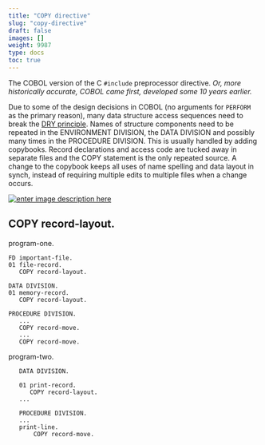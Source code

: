 ```yaml
---
title: "COPY directive"
slug: "copy-directive"
draft: false
images: []
weight: 9987
type: docs
toc: true
---
```


The COBOL version of the C `#include` preprocessor directive.  *Or, more historically accurate, COBOL came first, developed some 10 years earlier.*

Due to some of the design decisions in COBOL (no arguments for `PERFORM` as the primary reason), many data structure access sequences need to break the [DRY principle][1].  Names of structure components need to be repeated in the ENVIRONMENT DIVISION, the DATA DIVISION and possibly many times in the PROCEDURE DIVISION.  This is usually handled by adding copybooks.  Record declarations and access code are tucked away in separate files and the COPY statement is the only repeated source.  A change to the copybook keeps all uses of name spelling and data layout in synch, instead of requiring multiple edits to multiple files when a change occurs.

[![enter image description here][2]][2]


  [1]: https://en.wikipedia.org/wiki/Don't_repeat_yourself
  [2]: http://i.stack.imgur.com/CNHkq.png

## COPY record-layout.
program-one.

    FD important-file.
    01 file-record.
       COPY record-layout.

    DATA DIVISION.
    01 memory-record.
       COPY record-layout.

    PROCEDURE DIVISION.
       ...
       COPY record-move.
       ...  
       COPY record-move.

program-two.

       DATA DIVISION.

       01 print-record.
          COPY record-layout.
       ...

       PROCEDURE DIVISION.
       ...
       print-line.
           COPY record-move.

